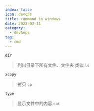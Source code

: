 ```yaml
---
index: false
icon: devops
title: command in windows
date: 2022-03-11
category:
  - dev&ops
tag:
  - cmd
---
```



`dir`
> 列出目录下所有文件、文件夹 类似 `ls`

`xcopy`
> 拷贝 `cp`

`type`
> 显示文件中的内容 `cat`
> 


